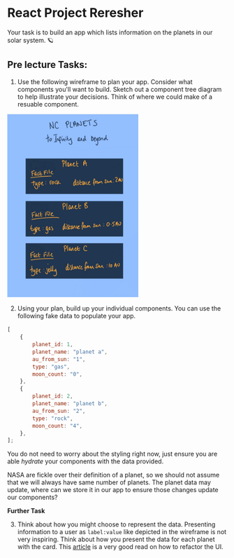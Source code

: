 # React Project Reresher

Your task is to build an app which lists information on the planets in our solar system. 🪐

## Pre lecture Tasks:

1. Use the following wireframe to plan your app. Consider what components you'll want to build. Sketch out a component tree diagram to help illustrate your decisions. Think of where we could make of a resuable component.

<img src="wireframe.jpg" alt="react app wireframe" style="width:300px;"/>

2. Using your plan, build up your individual components. You can use the following fake data to populate your app.

```js
[
	{
		planet_id: 1,
		planet_name: "planet a",
		au_from_sun: "1",
		type: "gas",
		moon_count: "0",
	},
	{
		planet_id: 2,
		planet_name: "planet b",
		au_from_sun: "2",
		type: "rock",
		moon_count: "4",
	},
];
```

You do not need to worry about the styling right now, just ensure you are able _hydrate_ your components with the data provided.

NASA are fickle over their definition of a planet, so we should not assume that we will always have same number of planets. The planet data may update, where can we store it in our app to ensure those changes update our components?

**Further Task**

3.  Think about how you might choose to represent the data. Presenting information to a user as `label:value` like depicted in the wireframe is not very inspiring. Think about how you present the data for each planet with the card. This [article](https://www.refactoringui.com/previews/labels-are-a-last-resort) is a very good read on how to refactor the UI.
